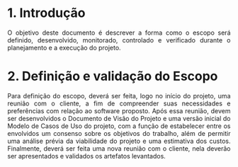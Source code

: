 # 1. Introdução

<p align="justify">O objetivo deste documento é descrever a forma como o escopo será definido, desenvolvido, monitorado, controlado e verificado durante o planejamento e a execução do projeto.</p>

# 2. Definição e validação do Escopo

<p align="justify">Para definição do escopo, deverá ser feita, logo no início do projeto, uma reunião com o cliente, a fim de compreender suas necessidades e preferências com relação ao software proposto. Após essa reunião, devem ser desenvolvidos o Documento de Visão do Projeto e uma versão inicial do Modelo de Casos de Uso do projeto, com a função de estabelecer entre os envolvidos um consenso sobre os objetivos do trabalho, além de permitir uma análise prévia da viabilidade do projeto e uma estimativa dos custos. Finalmente, deverá ser feita uma nova reunião com o cliente, nela deverão ser apresentados e validados os artefatos levantados.</p>